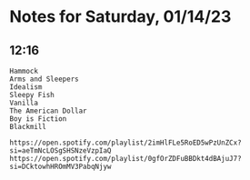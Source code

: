 # Notes for Saturday, 01/14/23

## 12:16

```
Hammock
Arms and Sleepers
Idealism
Sleepy Fish
Vanilla
The American Dollar
Boy is Fiction
Blackmill

https://open.spotify.com/playlist/2imHlFLe5RoED5wPzUnZCx?si=aeTmNcLOSgSHSNzeVzpIaQ
https://open.spotify.com/playlist/0gfOrZDFuBBDkt4dBAjuJ7?si=DCktowhHROmMV3PabqNjyw


```
